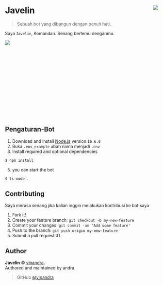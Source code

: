 # Javelin <img src="https://i.imgur.com/CtLBWyl.png" align="right">
> Sebuah bot yang dibangun dengan penuh hati.

Saya `Javelin`, Komandan. Senang bertemu denganmu.

![](https://i.imgur.com/j1G1XdY.png)


<br>
<br>
<br>
<br>
<br>
<br>
<br>
<br>
<br>
<br>
<br>
<br>
<br>

## Pengaturan-Bot

1. Download and install [Node.js](https://nodejs.org) version `16.6.0`
2. Buka `.env_example` ubah nama menjadi `.env`
3. Install required and optional dependencies
```sh
$ npm install
```
5. you can start the bot
```sh
$ ts-node .
```

## Contributing

Saya merasa senang jika kalian inggin melakukan kontribusi ke bot saya
1. Fork it!
2. Create your feature branch: `git checkout -b my-new-feature`
3. Commit your changes: `git commit -am 'Add some feature'`
4. Push to the branch: `git push origin my-new-feature`
5. Submit a pull request :D


## Author

**Javelin** © [vinandra](https://github.com/vinandra).  
Authored and maintained by andra.

> GitHub [@vinandra](https://github.com/vinandra)
